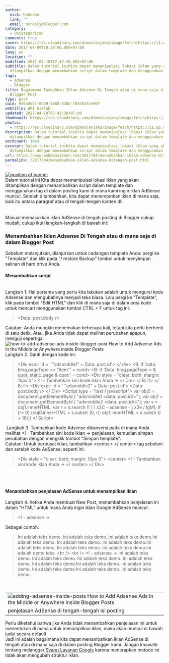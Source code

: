 ```yaml
---
author:
  nick: Unknown
  link: ""
  email: noreply@blogger.com
category:
  - Uncategorized
comments: true
cover: https://res.cloudinary.com/dimaslanjaka/image/fetch/https://i1.wp.com/4.bp.blogspot.com/-Z4TdEbpcxn0/UthBZXiyPYI/AAAAAAAAF40/nwthnaxPQuw/s1600/insert-adsense-into-blogger-post.png?zoom=1.5&ssl=1
date: 2017-04-09T10:38:00.000+07:00
lang: en
location: ""
modified: 2017-04-10T07:42:38.092+07:00
subtitle: Dalam tutorial iniKita dapat memanipulasi lokasi iklan yang akan
  ditampilkan dengan menambahkan script dalam template dan menggunakan tag
tags:
  - Adsense
  - Blogger
title: Bagaimana Tambahkan Iklan Adsense Di Tengah atau di mana saja di dalam
  Blogger Post
type: post
uuid: 956ad53c-0b89-4888-838d-f03d54fce90f
webtitle: WMI Gitlab
updated: 2017-04-10T07:42:38+07:00
thumbnail: https://res.cloudinary.com/dimaslanjaka/image/fetch/https://i1.wp.com/4.bp.blogspot.com/-Z4TdEbpcxn0/UthBZXiyPYI/AAAAAAAAF40/nwthnaxPQuw/s1600/insert-adsense-into-blogger-post.png?zoom=1.5&ssl=1
photos:
  - https://res.cloudinary.com/dimaslanjaka/image/fetch/https://i1.wp.com/4.bp.blogspot.com/-Z4TdEbpcxn0/UthBZXiyPYI/AAAAAAAAF40/nwthnaxPQuw/s1600/insert-adsense-into-blogger-post.png?zoom=1.5&ssl=1
description: Dalam tutorial iniKita dapat memanipulasi lokasi iklan yang akan
  ditampilkan dengan menambahkan script dalam template dan menggunakan tag
wordcount: 1943
excerpt: Dalam tutorial iniKita dapat memanipulasi lokasi iklan yang akan
  ditampilkan dengan menambahkan script dalam template dan menggunakan tag
url: https://www.webmanajemen.com/2017/04/menambahkan-iklan-adsense-ditengah-post.html
permalink: /2017/04/menambahkan-iklan-adsense-ditengah-post.html
---
```


<div dir="ltr" trbidi="on"><div class="separator"><a href="https://res.cloudinary.com/practicaldev/image/fetch/4.bp.blogspot.com/-Z4TdEbpcxn0/UthBZXiyPYI/AAAAAAAAF40/nwthnaxPQuw/s1600/insert-adsense-into-blogger-post.png?zoom=1.5&amp;ssl=1" imageanchor="1" rel="noopener noreferer nofollow"><img alt="position of banner" border="0" src="https://res.cloudinary.com/dimaslanjaka/image/fetch/https://res.cloudinary.com/practicaldev/image/fetch/4.bp.blogspot.com/-Z4TdEbpcxn0/UthBZXiyPYI/AAAAAAAAF40/nwthnaxPQuw/s1600/insert-adsense-into-blogger-post.png?zoom=1.5&amp;ssl=1" title="adsense positions"></a></div>Dalam tutorial ini&nbsp;<span class="notranslate">Kita dapat memanipulasi lokasi iklan yang akan ditampilkan dengan menambahkan script dalam template dan menggunakan tag di dalam posting kami di mana kami ingin iklan AdSense muncul.</span><span>&nbsp;</span><span class="notranslate">Setelah ditambahkan, kita dapat menempatkan iklan di mana saja, baik itu antara paragraf atau di tengah-tengah konten dll.</span><br><span class="notranslate"><br></span><br><div><span class="notranslate">Manual memasukkan iklan AdSense di tengah posting di Blogger cukup mudah, cukup ikuti langkah-langkah di bawah ini:</span></div><h3><span class="notranslate">Menambahkan Iklan Adsense Di Tengah atau di mana saja di dalam Blogger Post</span></h3><div><span class="notranslate">Sebelum melanjutkan, dianjurkan untuk cadangan template Anda: pergi ke "Template" dan klik pada "/ restore Backup" tombol untuk menyimpan salinan di hard drive Anda.</span></div><h4><span class="notranslate">Menambahkan script</span></h4><span class="notranslate"></span><br><div><span class="notranslate">Langkah 1. Hal pertama yang perlu kita lakukan adalah untuk mengurai kode Adsense</span><noindex>&nbsp;</noindex><span class="notranslate">dan mengubahnya menjadi teks biasa.</span>&nbsp;<span class="notranslate">Lalu pergi ke "Template", klik pada tombol "Edit HTML" dan klik di mana saja di dalam area kode untuk mencari menggunakan tombol CTRL + F untuk tag ini:</span></div><div><blockquote class="tr_bq"><span class="notranslate"><span><span>&lt;Data: post.body /&gt;</span></span></span></blockquote></div><div><span class="notranslate">Catatan: Anda mungkin menemukan beberapa kali, tetapi kita perlu berhenti di satu detik.</span>&nbsp;<span class="notranslate">Atau, jika Anda tidak dapat melihat perubahan apapun, menguji sepertiga.</span></div><div><img alt="how-to-add-adsense-ads-inside-blogger-post How to Add Adsense Ads In the Middle or Anywhere inside Blogger Posts" border="0" data-recalc-dims="1" scale="1.5" src-orig="https://res.cloudinary.com/dimaslanjaka/image/fetch/https://res.cloudinary.com/practicaldev/image/fetch/3.bp.blogspot.com/-txi86RJaWYk/Utg3xTPV_8I/AAAAAAAAF4Y/LTah2B86lYE/s1600/how-to-add-adsense-ads-inside-blogger-post.png?resize=500%2C307&amp;ssl=1" src="https://res.cloudinary.com/practicaldev/image/fetch/3.bp.blogspot.com/-txi86RJaWYk/Utg3xTPV_8I/AAAAAAAAF4Y/LTah2B86lYE/s1600/how-to-add-adsense-ads-inside-blogger-post.png?zoom=1.5&amp;resize=330%2C197&amp;ssl=1" srcset="https://res.cloudinary.com/practicaldev/image/fetch/3.bp.blogspot.com/-txi86RJaWYk/Utg3xTPV_8I/AAAAAAAAF4Y/LTah2B86lYE/s1600/how-to-add-adsense-ads-inside-blogger-post.png?zoom=1.5&amp;resize=330%2C197&amp;ssl=1" title="Bagaimana Tambahkan Iklan Adsense Di Tengah atau di mana saja di dalam Blogger Post"></div><div><span class="notranslate"></span></div><div><span class="notranslate">Langkah 2. Ganti dengan kode ini:</span></div><div><blockquote class="tr_bq"><span class="notranslate"><span class="notranslate">&lt;Div expr: id = ' "adsmiddle1" + Data: post.id'&gt; &lt;/ div&gt;</span><span>&nbsp;</span></span><span class="notranslate"><span class="notranslate">&lt;B: if 'data: blog.pageType == "item"' = cond&gt;</span><span>&nbsp;</span></span><span class="notranslate"><span class="notranslate">&lt;B: if 'Data: blog.pageType = &amp; quot; static_page &amp; quot;' = cond&gt;</span><span>&nbsp;</span></span><span class="notranslate"><span class="notranslate">&lt;Div style = "clear: both; margin: 10px 0"&gt;</span><span>&nbsp;</span></span><span class="notranslate"><span class="notranslate"><span>&lt;! - Tambahkan sini kode iklan Anda -&gt;</span></span><span>&nbsp;</span></span><span class="notranslate"><span class="notranslate">&lt;/ Div&gt;</span><span>&nbsp;</span></span><span class="notranslate"><span class="notranslate">&lt;/ B: if&gt;</span><span>&nbsp;</span></span><span class="notranslate"><span class="notranslate">&lt;/ B: if&gt;</span><span>&nbsp;</span></span><span class="notranslate"><span class="notranslate">&lt;Div expr: id = ' "adsmiddle2" + Data: post.id'&gt;</span><span>&nbsp;</span></span><span class="notranslate"><span class="notranslate">&lt;Data: post.body /&gt;</span><span>&nbsp;</span></span><span class="notranslate"><span class="notranslate">&lt;/ Div&gt;</span><span>&nbsp;</span></span><span class="notranslate"><span class="notranslate">&lt;Script type = "text / javascript"&gt;</span><span>&nbsp;</span></span><span class="notranslate"><span class="notranslate">var obj0 = document.getElementById ( "adsmiddle1 &lt;data: post.id/&gt;");</span><span>&nbsp;</span></span><span class="notranslate"><span class="notranslate">var obj1 = document.getElementById ( "adsmiddle2 &lt;data: post.id/&gt;");</span><span>&nbsp;</span></span><span class="notranslate"><span class="notranslate">var s = obj1.innerHTML;</span><span>&nbsp;</span></span><span class="notranslate"><span class="notranslate">var r = s.search (! / \ x3C - adsense - \ x3e / IgM);</span><span>&nbsp;</span></span><span class="notranslate"><span class="notranslate">if (r&gt; 0) {obj0.innerHTML = s.substr (0, r); obj1.innerHTML = s.substr (r + 16);}</span><span>&nbsp;</span></span><span class="notranslate"><span class="notranslate">&lt;/ Script&gt;</span></span></blockquote><blockquote class="tr_bq"></blockquote>&nbsp;<span>Langkah 3. Tambahkan kode Adsense dikonversi pada di mana Anda melihat</span><span>&nbsp;</span><span>&lt;! - Tambahkan sini kode iklan -&gt;</span><span>&nbsp;</span><span>penjelasan, kemudian simpan perubahan dengan mengklik tombol "Simpan template".</span><br><div><span class="notranslate">Catatan: Untuk berpusat iklan, tambahkan &lt;center&gt; &lt;/ center&gt; tag sebelum dan setelah kode AdSense, seperti ini:</span></div><blockquote class="tr_bq"><span class="notranslate"><span class="notranslate">&lt;Div style = "clear: both; margin: 10px 0"&gt;</span><span>&nbsp;</span></span><span class="notranslate"><span class="notranslate"><span>&lt;center&gt;</span></span><span>&nbsp;</span></span><span class="notranslate"><span class="notranslate"><span>&lt;! - Tambahkan sini kode iklan Anda -&gt;</span></span><span>&nbsp;</span></span><span class="notranslate"><span class="notranslate"><span>&lt;/ center&gt;</span></span><span>&nbsp;</span></span><span class="notranslate"><span class="notranslate">&lt;/ Div&gt;</span></span></blockquote><br><br><h4><span class="notranslate">Menambahkan penjelasan AdSense untuk menampilkan iklan</span></h4><div><span class="notranslate">Langkah 4. Ketika Anda membuat New Post, menambahkan penjelasan ini dalam "HTML" untuk mana Anda ingin iklan Google AdSense muncul:</span></div><blockquote class="tr_bq"><span class="notranslate"><span>&lt;! - adsense -&gt;</span></span></blockquote><div><span class="notranslate">Sebagai contoh:</span></div><blockquote class="tr_bq"><span class="notranslate"><span class="notranslate">Ini adalah teks demo.</span><span>&nbsp;</span><span class="notranslate">Ini adalah teks demo.</span><span>&nbsp;</span><span class="notranslate">Ini adalah teks demo.</span><span class="notranslate">Ini adalah teks demo.</span><span>&nbsp;</span><span class="notranslate">Ini adalah teks demo.</span><span>&nbsp;</span><span class="notranslate">Ini adalah teks demo.</span><span class="notranslate">Ini adalah teks demo.</span><span>&nbsp;</span><span class="notranslate">Ini adalah teks demo.</span><span>&nbsp;</span><span class="notranslate">Ini adalah teks demo.</span><span class="notranslate">Ini adalah demo teks. &lt;br /&gt; &lt;br /&gt;</span><span>&nbsp;</span></span><span class="notranslate"><span class="notranslate"><span>&lt;! - adsense -&gt;</span>&nbsp;Ini adalah teks demo.</span><span>&nbsp;</span><span class="notranslate">Ini adalah teks demo.</span><span>&nbsp;</span><span class="notranslate">Ini adalah teks demo.</span><span>&nbsp;</span><span class="notranslate">Ini adalah teks demo.</span><span>&nbsp;</span><span class="notranslate">Ini adalah teks demo.</span><span class="notranslate">Ini adalah teks demo.</span><span>&nbsp;</span><span class="notranslate">Ini adalah teks demo.</span><span>&nbsp;</span><span class="notranslate">Ini adalah teks demo.</span><span class="notranslate">Ini adalah teks demo.</span><span>&nbsp;</span><span class="notranslate">Ini adalah teks demo.</span></span></blockquote><div><br></div><table align="center" cellpadding="0" cellspacing="0" class="tr-caption-container"><tbody><tr><td><img alt="adding-adsense-inside-posts How to Add Adsense Ads In the Middle or Anywhere inside Blogger Posts" border="0" data-recalc-dims="1" scale="1.5" src-orig="https://res.cloudinary.com/dimaslanjaka/image/fetch/https://res.cloudinary.com/practicaldev/image/fetch/1.bp.blogspot.com/-hcAdKZfjRyg/Utg5FISx95I/AAAAAAAAF4k/ZbE-Dip3wkk/s1600/adding-adsense-inside-posts.png?resize=420%2C250&amp;ssl=1" src="https://res.cloudinary.com/practicaldev/image/fetch/1.bp.blogspot.com/-hcAdKZfjRyg/Utg5FISx95I/AAAAAAAAF4k/ZbE-Dip3wkk/s1600/adding-adsense-inside-posts.png?zoom=1.5&amp;resize=330%2C193&amp;ssl=1" srcset="https://res.cloudinary.com/practicaldev/image/fetch/1.bp.blogspot.com/-hcAdKZfjRyg/Utg5FISx95I/AAAAAAAAF4k/ZbE-Dip3wkk/s1600/adding-adsense-inside-posts.png?zoom=1.5&amp;resize=330%2C193&amp;ssl=1" title="Bagaimana Tambahkan Iklan Adsense Di Tengah atau di mana saja di dalam Blogger Post"></td></tr><tr><td class="tr-caption"><span class="notranslate">penjelasan AdSense di tengah-tengah isi posting</span></td></tr></tbody></table><div><span class="notranslate">Perlu diketahui bahwa jika Anda tidak menambahkan penjelasan ini untuk menentukan di mana untuk menampilkan iklan, maka akan muncul di bawah judul secara default.</span></div><div><span class="notranslate">Jadi ini adalah bagaimana kita dapat menambahkan iklan AdSense di tengah atau di mana saja di dalam posting Blogger kami.</span>&nbsp;<span class="notranslate">Jangan khawatir tentang melanggar</span>&nbsp;<noindex><span class="notranslate"><a href="http://translate.googleusercontent.com/translate_c?depth=1&amp;nv=1&amp;rurl=translate.google.com&amp;sl=auto&amp;sp=nmt4&amp;tl=id&amp;u=http://l3n4r0xblog.cf/out/aHR0cHM6Ly9hZGYubHkvMTEwMjQ1NjEvaHR0cHM6Ly9zdXBwb3J0Lmdvb2dsZS5jb20vYWRzZW5zZS9hbnN3ZXIvMTM1NDczNj9obD1lbiZhbXA7cmVmX3RvcGljPTEyNzE1MDg%3D&amp;usg=ALkJrhh5osxHpE2Dgf39CHkijm83ZVVAew" rel="noopener noreferer nofollow" target="_blank">Syarat Layanan Google</a></span>&nbsp;</noindex><span class="notranslate">karena menerapkan metode ini tidak akan mengubah struktur iklan.</span></div></div></div>